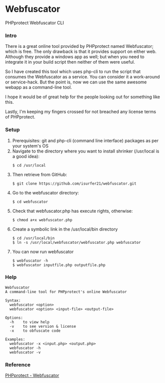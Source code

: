 # Webfuscator
PHPprotect Webfuscator CLI

### Intro
There is a great online tool provided by PHPprotect named Webfuscator; which is free. The only drawback is that it provides support on either web. Although they provide a windows app as well; but when you need to integrate it in your build script then neither of them were useful. 

So I have created this tool which uses php-cli to run the script that consumes the Webfuscator as a service. You can consider it a work-around or service-hack. But the point is, now we can use the same awesome webapp as a command-line tool.

I hope it would be of great help for the people looking out for something like this.

Lastly, I'm keeping my fingers crossed for not breached any license terms of PHPprotect.

### Setup
1. Prerequisites: git and php-cli (command line interface) packages as per your system's OS
2. Navigate to the directory where you want to install shrinker (/usr/local is a good idea): 
   ```
   $ cd /usr/local 
   ```
3. Then retrieve from GitHub: 
   ```
   $ git clone https://github.com/isurfer21/webfuscator.git
   ```
4. Go to the webfuscator directory: 
   ```
   $ cd webfuscator 
   ```
5. Check that webfuscator.php has execute rights, otherwise:
   ```
   $ chmod a+x webfuscator.php 
   ```
6. Create a symbolic link in the /usr/local/bin directory
   ```
   $ cd /usr/local/bin 
   $ ln -s /usr/local/webfuscator/webfuscator.php webfuscator 
   ```
7. You can now run webfuscator 
   ```
   $ webfuscator -h 
   $ webfuscator inputfile.php outputfile.php
   ```

### Help
```
Webfuscator
A command-line tool for PHPprotect's online Webfuscator

Syntax:
  webfuscator <option>
  webfuscator <option> <input-file> <output-file>

Options:
  -h    to view help
  -v    to see version & license
  -x    to obfuscate code

Examples:
  webfuscator -x <input.php> <output.php>
  webfuscator -h
  webfuscator -v
```

### Reference
[PHPprotect - Webfuscator](http://www.phpprotect.info/webfuscator)
